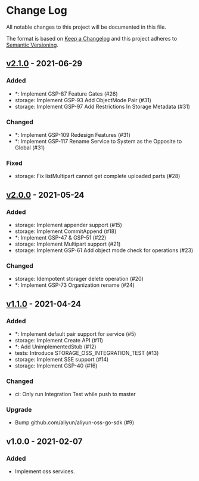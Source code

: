 # Change Log

All notable changes to this project will be documented in this file.

The format is based on [Keep a Changelog](https://keepachangelog.com/)
and this project adheres to [Semantic Versioning](https://semver.org/).

## [v2.1.0] - 2021-06-29

### Added

- *: Implement GSP-87 Feature Gates (#26)
- storage: Implement GSP-93 Add ObjectMode Pair (#31)
- storage: Implement GSP-97 Add Restrictions In Storage Metadata (#31)

### Changed

- *: Implement GSP-109 Redesign Features (#31)
- *: Implement GSP-117 Rename Service to System as the Opposite to Global (#31)

### Fixed

- storage: Fix listMultipart cannot get complete uploaded parts (#28)

## [v2.0.0] - 2021-05-24

### Added

- storage: Implement appender support (#15)
- storage: Implement CommitAppend (#18)
- *: Implement GSP-47 & GSP-51 (#22)
- storage: Implement Multipart support (#21)
- storage: Implement GSP-61 Add object mode check for operations (#23)

### Changed

- storage: Idempotent storager delete operation (#20)
- *: Implement GSP-73 Organization rename (#24)

## [v1.1.0] - 2021-04-24

### Added

- *: Implement default pair support for service (#5)
- storage: Implement Create API (#11)
- *: Add UnimplementedStub (#12)
- tests: Introduce STORAGE_OSS_INTEGRATION_TEST (#13)
- storage: Implement SSE support (#14)
- storage: Implement GSP-40 (#16)

### Changed

- ci: Only run Integration Test while push to master

### Upgrade

- Bump github.com/aliyun/aliyun-oss-go-sdk (#9)

## v1.0.0 - 2021-02-07

### Added

- Implement oss services.

[v2.1.0]: https://github.com/beyondstorage/go-service-oss/compare/v2.0.0...v2.1.0
[v2.0.0]: https://github.com/beyondstorage/go-service-oss/compare/v1.1.0...v2.0.0
[v1.1.0]: https://github.com/beyondstorage/go-service-oss/compare/v1.0.0...v1.1.0
